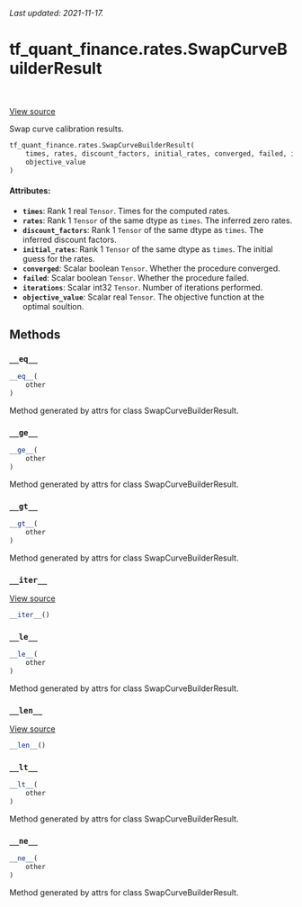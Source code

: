 <!--
This file is generated by a tool. Do not edit directly.
For open-source contributions the docs will be updated automatically.
-->

*Last updated: 2021-11-17.*

<div itemscope itemtype="http://developers.google.com/ReferenceObject">
<meta itemprop="name" content="tf_quant_finance.rates.SwapCurveBuilderResult" />
<meta itemprop="path" content="Stable" />
<meta itemprop="property" content="__eq__"/>
<meta itemprop="property" content="__ge__"/>
<meta itemprop="property" content="__gt__"/>
<meta itemprop="property" content="__init__"/>
<meta itemprop="property" content="__iter__"/>
<meta itemprop="property" content="__le__"/>
<meta itemprop="property" content="__len__"/>
<meta itemprop="property" content="__lt__"/>
<meta itemprop="property" content="__ne__"/>
</div>

# tf_quant_finance.rates.SwapCurveBuilderResult

<!-- Insert buttons and diff -->

<table class="tfo-notebook-buttons tfo-api" align="left">
</table>

<a target="_blank" href="https://github.com/google/tf-quant-finance/blob/master/tf_quant_finance/rates/swap_curve_common.py">View source</a>



Swap curve calibration results.

```python
tf_quant_finance.rates.SwapCurveBuilderResult(
    times, rates, discount_factors, initial_rates, converged, failed, iterations,
    objective_value
)
```



<!-- Placeholder for "Used in" -->


#### Attributes:

* <b>`times`</b>: Rank 1 real `Tensor`. Times for the computed rates.
* <b>`rates`</b>: Rank 1 `Tensor` of the same dtype as `times`. The inferred zero
  rates.
* <b>`discount_factors`</b>: Rank 1 `Tensor` of the same dtype as `times`. The inferred
  discount factors.
* <b>`initial_rates`</b>: Rank 1 `Tensor` of the same dtype as `times`. The initial
  guess for the rates.
* <b>`converged`</b>: Scalar boolean `Tensor`. Whether the procedure converged.
* <b>`failed`</b>: Scalar boolean `Tensor`. Whether the procedure failed.
* <b>`iterations`</b>: Scalar int32 `Tensor`. Number of iterations performed.
* <b>`objective_value`</b>: Scalar real `Tensor`. The objective function at the optimal
  soultion.

## Methods

<h3 id="__eq__"><code>__eq__</code></h3>

```python
__eq__(
    other
)
```

Method generated by attrs for class SwapCurveBuilderResult.


<h3 id="__ge__"><code>__ge__</code></h3>

```python
__ge__(
    other
)
```

Method generated by attrs for class SwapCurveBuilderResult.


<h3 id="__gt__"><code>__gt__</code></h3>

```python
__gt__(
    other
)
```

Method generated by attrs for class SwapCurveBuilderResult.


<h3 id="__iter__"><code>__iter__</code></h3>

<a target="_blank" href="https://github.com/google/tf-quant-finance/blob/master/tf_quant_finance/utils/dataclass.py">View source</a>

```python
__iter__()
```




<h3 id="__le__"><code>__le__</code></h3>

```python
__le__(
    other
)
```

Method generated by attrs for class SwapCurveBuilderResult.


<h3 id="__len__"><code>__len__</code></h3>

<a target="_blank" href="https://github.com/google/tf-quant-finance/blob/master/tf_quant_finance/utils/dataclass.py">View source</a>

```python
__len__()
```




<h3 id="__lt__"><code>__lt__</code></h3>

```python
__lt__(
    other
)
```

Method generated by attrs for class SwapCurveBuilderResult.


<h3 id="__ne__"><code>__ne__</code></h3>

```python
__ne__(
    other
)
```

Method generated by attrs for class SwapCurveBuilderResult.




